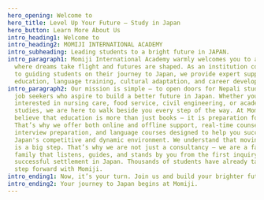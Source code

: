 ```yaml
---
hero_opening: Welcome to
hero_title: Level Up Your Future — Study in Japan
hero_button: Learn More About Us
intro_heading1: Welcome to
intro_heading2: MOMIJI INTERNATIONAL ACADEMY
intro_subheading: Leading students to a bright future in JAPAN.
intro_paragraph1: Momiji International Academy warmly welcomes you to a place
  where dreams take flight and futures are shaped. As an institution committed
  to guiding students on their journey to Japan, we provide expert support in
  education, language training, cultural adaptation, and career development.
intro_paragraph2: Our mission is simple — to open doors for Nepali students and
  job seekers who aspire to build a better future in Japan. Whether you're
  interested in nursing care, food service, civil engineering, or academic
  studies, we are here to walk beside you every step of the way. At Momiji, we
  believe that education is more than just books — it is preparation for life.
  That’s why we offer both online and offline support, real-time counseling, job
  interview preparation, and language courses designed to help you succeed in
  Japan's competitive and dynamic environment. We understand that moving abroad
  is a big step. That’s why we are not just a consultancy — we are a family. A
  family that listens, guides, and stands by you from the first inquiry to your
  successful settlement in Japan. Thousands of students have already taken the
  step forward with Momiji.
intro_ending1: Now, it’s your turn. Join us and build your brighter future together with Us.
intro_ending2: Your journey to Japan begins at Momiji.
---
```

